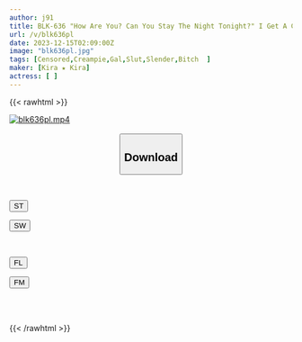 ```yaml
---
author: j91
title: BLK-636 "How Are You? Can You Stay The Night Tonight?" I Get A Call From A Gal Who Is A Former Classmate Of Mine Who Missed The Last Train At A Drinking Party, And We Decide To Spend The Night Together. An Unparalleled Sexual Intercourse That Ends In Even More Creampie Even When The Sun Rises!
url: /v/blk636pl
date: 2023-12-15T02:09:00Z
image: "blk636pl.jpg"
tags: [Censored,Creampie,Gal,Slut,Slender,Bitch	 ]
maker: [Kira ★ Kira]
actress: [ ]
---
```



{{< rawhtml >}}

<div class="video" data-videoid="PkXOv2GOYQI0XAM">
    <a href="javascript:;">
        <img src="/v/blk636pl/blk636pl.jpg" width="WIDTH" height="HEIGHT" alt="blk636pl.mp4" loading="lazy">
    </a>
</div>

<script type="text/javascript" src="https://j91.asia/asset/on-demand-st.js"></script>

<br>
  <link rel="stylesheet" href="https://j91.asia/asset/bs5.css">
  
  <center>
  <button class="btn btn-primary" type="button" data-bs-toggle="collapse" data-bs-target=".multi-collapse" aria-expanded="false" aria-controls="multiCollapseExample1 multiCollapseExample2"><h2>Download</h2></button></center>
</p>
<div class="row">
  <div class="col">
    <div class="collapse multi-collapse" id="multiCollapseExample1">
      <div class="card card-body">
	      	      <br>
<div class="buttons">  
<p><a href="https://streamtape.to/v/PkXOv2GOYQI0XAM" target="_blank"><button class="btn-hover color-3"><i class="fa fa-download"></i> ST</button></a></p>
<p><a href="https://flaswish.com/b2axsc9i2cug" target="_blank"><button class="btn-hover color-2"><i class="fa fa-download"></i> SW</button></a></p></div>
    </div>
  </div>
</div>
  <div class="col">
    <div class="collapse multi-collapse" id="multiCollapseExample2">
      <div class="card card-body">
	      <br>
<div class="buttons">
<p><a href="javascript:;" target="_blank"><button class="btn-hover color-9"><i class="fa fa-download"></i> FL</button></a></p>
<p><a href="javascript:;" target="_blank"><button class="btn-hover color-8"><i class="fa fa-download"></i> FM</button></a></p></div>
<br><br>
      </div>
    </div>
  </div>
</div>

{{< /rawhtml >}}